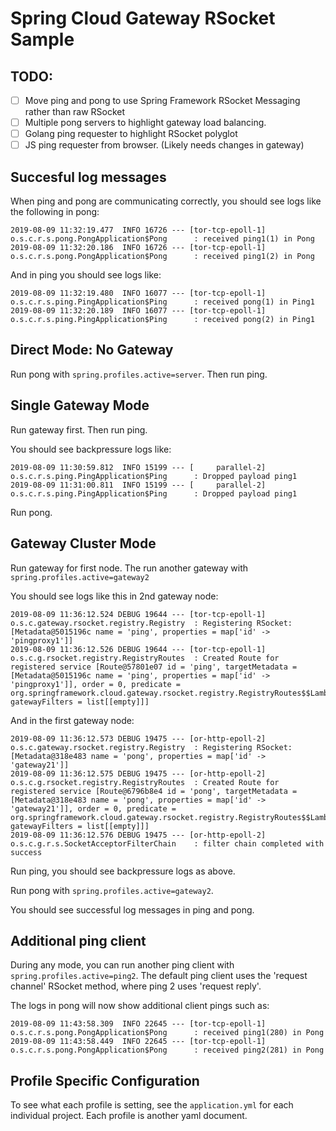 # Spring Cloud Gateway RSocket Sample

## TODO:

- [ ] Move ping and pong to use Spring Framework RSocket Messaging rather than raw RSocket
- [ ] Multiple pong servers to highlight gateway load balancing.
- [ ] Golang ping requester to highlight RSocket polyglot
- [ ] JS ping requester from browser. (Likely needs changes in gateway)

## Succesful log messages

When ping and pong are communicating correctly, you should see logs like the following in pong:
```
2019-08-09 11:32:19.477  INFO 16726 --- [tor-tcp-epoll-1] o.s.c.r.s.pong.PongApplication$Pong      : received ping1(1) in Pong
2019-08-09 11:32:20.186  INFO 16726 --- [tor-tcp-epoll-1] o.s.c.r.s.pong.PongApplication$Pong      : received ping1(2) in Pong
```

And in ping you should see logs like:
```
2019-08-09 11:32:19.480  INFO 16077 --- [tor-tcp-epoll-1] o.s.c.r.s.ping.PingApplication$Ping      : received pong(1) in Ping1
2019-08-09 11:32:20.189  INFO 16077 --- [tor-tcp-epoll-1] o.s.c.r.s.ping.PingApplication$Ping      : received pong(2) in Ping1
```

## Direct Mode: No Gateway

Run pong with `spring.profiles.active=server`. Then run ping.

## Single Gateway Mode

Run gateway first. Then run ping. 

You should see backpressure logs like:
```
2019-08-09 11:30:59.812  INFO 15199 --- [     parallel-2] o.s.c.r.s.ping.PingApplication$Ping      : Dropped payload ping1
2019-08-09 11:31:00.811  INFO 15199 --- [     parallel-2] o.s.c.r.s.ping.PingApplication$Ping      : Dropped payload ping1
```

Run pong. 

## Gateway Cluster Mode

Run gateway for first node. The run another gateway with `spring.profiles.active=gateway2`

You should see logs like this in 2nd gateway node:
```
2019-08-09 11:36:12.524 DEBUG 19644 --- [tor-tcp-epoll-1] o.s.c.gateway.rsocket.registry.Registry  : Registering RSocket: [Metadata@5015196c name = 'ping', properties = map['id' -> 'pingproxy1']]
2019-08-09 11:36:12.526 DEBUG 19644 --- [tor-tcp-epoll-1] o.s.c.g.rsocket.registry.RegistryRoutes  : Created Route for registered service [Route@57801e07 id = 'ping', targetMetadata = [Metadata@5015196c name = 'ping', properties = map['id' -> 'pingproxy1']], order = 0, predicate = org.springframework.cloud.gateway.rsocket.registry.RegistryRoutes$$Lambda$536/302508515@57d6f132, gatewayFilters = list[[empty]]]
```

And in the first gateway node:
```
2019-08-09 11:36:12.573 DEBUG 19475 --- [or-http-epoll-2] o.s.c.gateway.rsocket.registry.Registry  : Registering RSocket: [Metadata@318e483 name = 'pong', properties = map['id' -> 'gateway21']]
2019-08-09 11:36:12.575 DEBUG 19475 --- [or-http-epoll-2] o.s.c.g.rsocket.registry.RegistryRoutes  : Created Route for registered service [Route@6796b8e4 id = 'pong', targetMetadata = [Metadata@318e483 name = 'pong', properties = map['id' -> 'gateway21']], order = 0, predicate = org.springframework.cloud.gateway.rsocket.registry.RegistryRoutes$$Lambda$523/976465559@11bf03ce, gatewayFilters = list[[empty]]]
2019-08-09 11:36:12.576 DEBUG 19475 --- [or-http-epoll-2] o.s.c.g.r.s.SocketAcceptorFilterChain    : filter chain completed with success
```

Run ping, you should see backpressure logs as above.

Run pong with `spring.profiles.active=gateway2`.

You should see successful log messages in ping and pong.

## Additional ping client

During any mode, you can run another ping client with `spring.profiles.active=ping2`. The default ping client uses the 'request channel' RSocket method, where ping 2 uses 'request reply'.

The logs in pong will now show additional client pings such as:
```
2019-08-09 11:43:58.309  INFO 22645 --- [tor-tcp-epoll-1] o.s.c.r.s.pong.PongApplication$Pong      : received ping1(280) in Pong
2019-08-09 11:43:58.449  INFO 22645 --- [tor-tcp-epoll-1] o.s.c.r.s.pong.PongApplication$Pong      : received ping2(281) in Pong
```

## Profile Specific Configuration

To see what each profile is setting, see the `application.yml` for each individual project. Each profile is another yaml document.